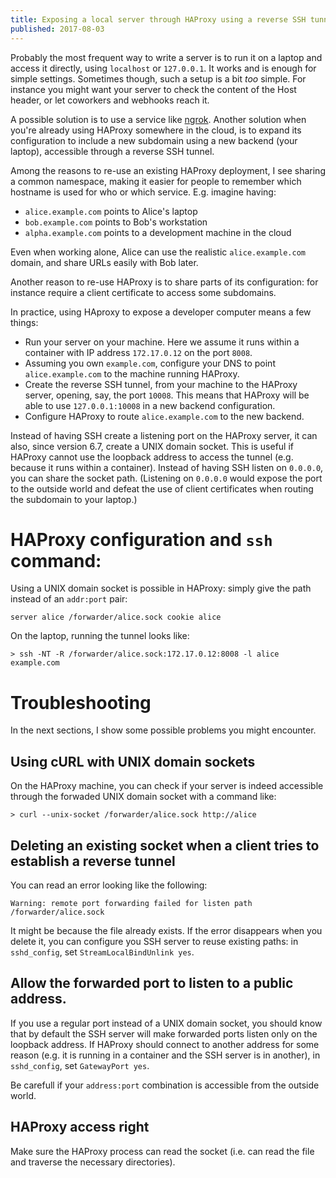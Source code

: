 ```yaml
---
title: Exposing a local server through HAProxy using a reverse SSH tunnel
published: 2017-08-03
---
```



Probably the most frequent way to write a server is to
run it on a laptop and access it directly, using `localhost` or
`127.0.0.1`. It works and is enough for simple settings. Sometimes though, such
a setup is a bit _too_ simple. For instance you might want your server to check
the content of the Host header, or let coworkers and webhooks reach it.

A possible solution is to use a service like [ngrok](https://ngrok.com/).
Another solution when you're already using HAProxy somewhere in the cloud, is
to expand its configuration to include a new subdomain using a new backend
(your laptop), accessible through a reverse SSH tunnel.

Among the reasons to re-use an existing HAProxy deployment, I see sharing a
common namespace, making it easier for people to remember which hostname is
used for who or which service. E.g. imagine having:

- `alice.example.com` points to Alice's laptop
- `bob.example.com` points to Bob's workstation
- `alpha.example.com` points to a development machine in the cloud

Even when working alone, Alice can use the realistic `alice.example.com` domain,
and share URLs easily with Bob later.

Another reason to re-use HAProxy is to share parts of its configuration: for
instance require a client certificate to access some subdomains.

In practice, using HAproxy to expose a developer computer means a few things:

- Run your server on your machine. Here we assume it runs within a container
  with IP address `172.17.0.12` on the port `8008`.
- Assuming you own `example.com`, configure your DNS to point `alice.example.com`
  to the machine running HAProxy.
- Create the reverse SSH tunnel, from your machine to the HAProxy server,
  opening, say, the port `10008`. This means that HAProxy will be able to use
  `127.0.0.1:10008` in a new backend configuration.
- Configure HAProxy to route `alice.example.com` to the new backend.

Instead of having SSH create a listening port on the HAProxy server, it can
also, since version 6.7, create a UNIX domain socket. This is useful if HAProxy
cannot use the loopback address to access the tunnel (e.g. because it runs
within a container). Instead of having SSH listen on `0.0.0.0`, you can share
the socket path. (Listening on `0.0.0.0` would expose the port to the outside
world and defeat the use of client certificates when routing the subdomain to
your laptop.)


# HAProxy configuration and `ssh` command:

Using a UNIX domain socket is possible in HAProxy: simply give the path instead of an `addr:port` pair:

```
server alice /forwarder/alice.sock cookie alice
```

On the laptop, running the tunnel looks like:

```
> ssh -NT -R /forwarder/alice.sock:172.17.0.12:8008 -l alice example.com
```


# Troubleshooting

In the next sections, I show some possible problems you might encounter.


## Using cURL with UNIX domain sockets

On the HAProxy machine, you can check if your server is indeed accessible
through the forwaded UNIX domain socket with a command like:

```
> curl --unix-socket /forwarder/alice.sock http://alice
```

## Deleting an existing socket when a client tries to establish a reverse tunnel

You can read an error looking like the following:

```
Warning: remote port forwarding failed for listen path /forwarder/alice.sock
```

It might be because the file already exists. If the error disappears when you
delete it, you can configure you SSH server to reuse existing paths: in
`sshd_config`, set `StreamLocalBindUnlink yes`.


## Allow the forwarded port to listen to a public address.

If you use a regular port instead of a UNIX domain socket, you should know that
by default the SSH server will make forwarded ports listen only on the loopback
address. If HAProxy should connect to another address for some reason (e.g. it
is running in a container and the SSH server is in another), in `sshd_config`,
set `GatewayPort yes`.

Be carefull if your `address:port` combination is accessible from the outside
world.


## HAProxy access right

Make sure the HAProxy process can read the socket (i.e. can read the file and
traverse the necessary directories).
